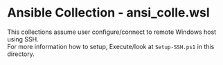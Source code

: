 # Ansible Collection - ansi_colle.wsl

This collections assume user configure/connect to remote Windows host using SSH.  
For more information how to setup, Execute/look at `Setup-SSH.ps1` in this directory.
